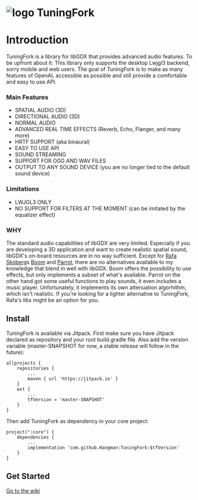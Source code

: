 # ![logo](https://github.com/Hangman/TuningFork/blob/master/logo.png) TuningFork

# Introduction
TuningFork is a library for libGDX that provides advanced audio features. To be upfront about it: This library only supports the desktop Lwjgl3 backend, sorry mobile and web users. The goal of TuningFork is to make as many features of OpenAL accessible as possible and still provide a comfortable and easy to use API.

### Main Features
* SPATIAL AUDIO (3D)
* DIRECTIONAL AUDIO (3D)
* NORMAL AUDIO
* ADVANCED REAL TIME EFFECTS (Reverb, Echo, Flanger, and many more)
* HRTF SUPPORT (aka binaural)
* EASY TO USE API
* SOUND STREAMING
* SUPPORT FOR OGG AND WAV FILES
* OUTPUT TO ANY SOUND DEVICE (you are no longer tied to the default sound device)

### Limitations
* LWJGL3 ONLY
* NO SUPPORT FOR FILTERS AT THE MOMENT (can be imitated by the equalizer effect)

### WHY
The standard audio capabilities of libGDX are very limited. Especially if you are developing a 3D application and want to create realistic spatial sound, libGDX's on-board resources are in no way sufficient.
Except for [Rafa Skoberg](https://github.com/rafaskb)s [Boom](https://github.com/rafaskb/Parrot) and [Parrot](https://github.com/rafaskb/Parrot), there are no alternatives available to my knowledge that blend in well with libGDX.
Boom offers the possibility to use effects, but only implements a subset of what's available.
Parrot on the other hand got some useful functions to play sounds, it even includes a music player. Unfortunately, it implements its own attenuation algorhithm, which isn't realistic.
If you're looking for a lighter alternative to TuningFork, Rafa's libs might be an option for you.

## Install
TuningFork is available via Jitpack.
First make sure you have Jitpack declared as repository and your root build.gradle file. Also add the version variable (master-SNAPSHOT for now, a stable release will follow in the future):
```
allprojects {
	repositories {
		...
		maven { url 'https://jitpack.io' }
	}
	ext {
        ...
        tfVersion = 'master-SNAPSHOT'
    }
}
```

Then add TuningFork as dependency in your core project: 

```
project(":core") {
    dependencies {
    	...
        implementation 'com.github.Hangman:TuningFork:$tfVersion'
    }
}
```

## Get Started
[Go to the wiki](https://github.com/Hangman/TuningFork/wiki)
